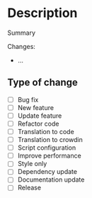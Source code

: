 # Description

Summary

Changes:

-   ...

## Type of change

-   [ ] Bug fix
-   [ ] New feature
-   [ ] Update feature
-   [ ] Refactor code
-   [ ] Translation to code
-   [ ] Translation to crowdin
-   [ ] Script configuration
-   [ ] Improve performance
-   [ ] Style only
-   [ ] Dependency update
-   [ ] Documentation update
-   [ ] Release
